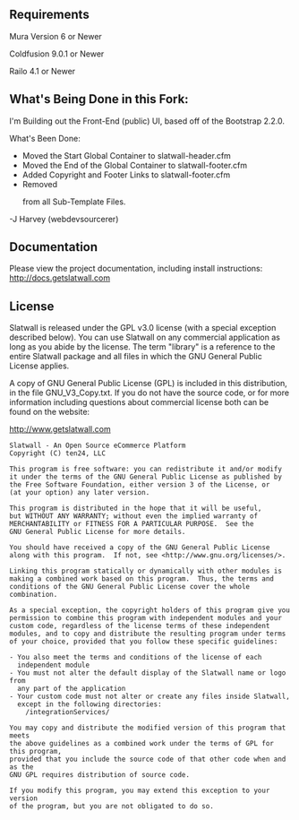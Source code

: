 Requirements
------------

Mura Version 6 or Newer

Coldfusion 9.0.1 or Newer

Railo 4.1 or Newer

What's Being Done in this Fork:
-------------

I'm Building out the Front-End (public) UI, based off of the Bootstrap 2.2.0.

What's Been Done:
- Moved the Start Global Container to slatwall-header.cfm
- Moved the End of the Global Container to slatwall-footer.cfm
- Added Copyright and Footer Links to slatwall-footer.cfm
- Removed <code><div class="container"> </div></code> from all Sub-Template Files.

-J Harvey (webdevsourcerer)


Documentation
-------------

Please view the project documentation, including install instructions: http://docs.getslatwall.com


License
-------

Slatwall is released under the GPL v3.0 license (with a special exception described below).
You can use Slatwall on any commercial application as long as you abide by the license.
The term "library" is a reference to the entire Slatwall package and all files in which
the GNU General Public License applies.

A copy of GNU General Public License (GPL) is included in this distribution,
in the file GNU_V3_Copy.txt. If you do not have the source code, or for more information
including questions about commercial license both can be found on the website:

http://www.getslatwall.com


	Slatwall - An Open Source eCommerce Platform
    Copyright (C) ten24, LLC
	
    This program is free software: you can redistribute it and/or modify
    it under the terms of the GNU General Public License as published by
    the Free Software Foundation, either version 3 of the License, or
    (at your option) any later version.
	
    This program is distributed in the hope that it will be useful,
    but WITHOUT ANY WARRANTY; without even the implied warranty of
    MERCHANTABILITY or FITNESS FOR A PARTICULAR PURPOSE.  See the
    GNU General Public License for more details.
	
    You should have received a copy of the GNU General Public License
    along with this program.  If not, see <http://www.gnu.org/licenses/>.
    
    Linking this program statically or dynamically with other modules is
    making a combined work based on this program.  Thus, the terms and
    conditions of the GNU General Public License cover the whole
    combination.
	
    As a special exception, the copyright holders of this program give you
    permission to combine this program with independent modules and your 
    custom code, regardless of the license terms of these independent
    modules, and to copy and distribute the resulting program under terms 
    of your choice, provided that you follow these specific guidelines: 

	- You also meet the terms and conditions of the license of each 
	  independent module 
	- You must not alter the default display of the Slatwall name or logo from  
	  any part of the application 
	- Your custom code must not alter or create any files inside Slatwall, 
	  except in the following directories:
		/integrationServices/

	You may copy and distribute the modified version of this program that meets 
	the above guidelines as a combined work under the terms of GPL for this program, 
	provided that you include the source code of that other code when and as the 
	GNU GPL requires distribution of source code.
    
    If you modify this program, you may extend this exception to your version 
    of the program, but you are not obligated to do so.
    
